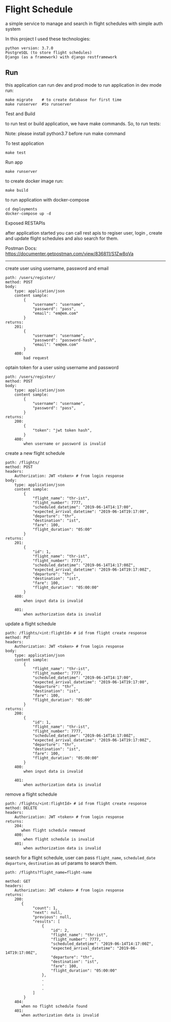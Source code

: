 Flight Schedule
===
a simple service to manage and search in flight schedules with simple auth system 


In this project I used these technologies:

    python version: 3.7.0
    PostgreSQL (to store flight schedules)
    Django (as a framework) with django restframework


Run
---
this application can run dev and prod mode
to run application in dev mode run:

    make migrate    # to create database for first time
    make runserver  #to runserver


Test and Build

to run test or build application, we have make commands. So, to run tests:

Note: please install python3.7 before run make command

To test application

    make test

Run app

    make runserver

to create docker image run:

    make build

to run application with docker-compose

    cd deployments
    docker-compose up -d


Exposed RESTAPIs

after application started you can call rest apis to regiser user, login , create and update 
flight schedules and also search for them.

Postman Docs: https://documenter.getpostman.com/view/836811/S1Zw8qVa

---
create user using username, password and email

    path: /users/register/
    method: POST
    body: 
        type: application/json
        content sample:
            {
                "username": "username",
                "password": "pass",
                "email": "em@em.com"
            }
    returns:
        201:
            {
                "username": "username",
                "password": "password-hash",
                "email": "em@em.com"
            }
        400:
            bad request    

optain token for a user using username and password

    path: /users/register/
    method: POST
    body: 
        type: application/json
        content sample:
            {
                "username": "username",
                "password": "pass",
            }
    returns:
        200:
            {
                "token": "jwt token hash",
            }
        400:
            when username or password is invalid 

create a new flight schedule

    path: /flights/
    method: POST
    headers:
        Authorization: JWT <token> # from login response
    body: 
        type: application/json
        content sample:
            {
                "flight_name": "thr-ist",
                "flight_number": 7777,
                "scheduled_datetime": "2019-06-14T14:17:00",
                "expected_arrival_datetime": "2019-06-14T19:17:00",
                "departure": "thr",
                "destination": "ist",
                "fare": 100,
                "flight_duration": "05:00"
            }
    returns:
        201:
            {
                "id": 1,
                "flight_name": "thr-ist",
                "flight_number": 7777,
                "scheduled_datetime": "2019-06-14T14:17:00Z",
                "expected_arrival_datetime": "2019-06-14T19:17:00Z",
                "departure": "thr",
                "destination": "ist",
                "fare": 100,
                "flight_duration": "05:00:00"
            }
        400:
            when input data is invalid

        401:
            when authorization data is invalid

update a flight schedule

    path: /flights/<int:flightId> # id from flight create response
    method: PUT
    headers:
        Authorization: JWT <token> # from login response    
    body: 
        type: application/json
        content sample:
            {
                "flight_name": "thr-ist",
                "flight_number": 7777,
                "scheduled_datetime": "2019-06-14T14:17:00",
                "expected_arrival_datetime": "2019-06-14T19:17:00",
                "departure": "thr",
                "destination": "ist",
                "fare": 100,
                "flight_duration": "05:00"
            }
    returns:
        200:
            {
                "id": 1,
                "flight_name": "thr-ist",
                "flight_number": 7777,
                "scheduled_datetime": "2019-06-14T14:17:00Z",
                "expected_arrival_datetime": "2019-06-14T19:17:00Z",
                "departure": "thr",
                "destination": "ist",
                "fare": 100,
                "flight_duration": "05:00:00"
            }
        400:
            when input data is invalid

        401:
            when authorization data is invalid

remove a flight schedule

    path: /flights/<int:flightId> # id from flight create response
    method: DELETE
    headers:
        Authorization: JWT <token> # from login response    
    returns:
        204:
           when flight schedule removed
        400:
            when flight schedule is invalid
        401:
            when authorization data is invalid

search for a flight schedule, user can pass ```flight_name```, ```scheduled_date```
```departure```, ```destination``` as url params to search them.

    path: /flights?flight_name=flight-name

    method: GET
    headers:
        Authorization: JWT <token> # from login response    
    returns:
        200:
           {
                "count": 1,
                "next": null,
                "previous": null,
                "results": [
                    {
                        "id": 2,
                        "flight_name": "thr-ist",
                        "flight_number": 7777,
                        "scheduled_datetime": "2019-06-14T14:17:00Z",
                        "expected_arrival_datetime": "2019-06-14T19:17:00Z",
                        "departure": "thr",
                        "destination": "ist",
                        "fare": 100,
                        "flight_duration": "05:00:00"
                    },
                    .
                    .
                    .
                ]
            }
        404:
           when no flight schedule found
        401:
           when authorization data is invalid

